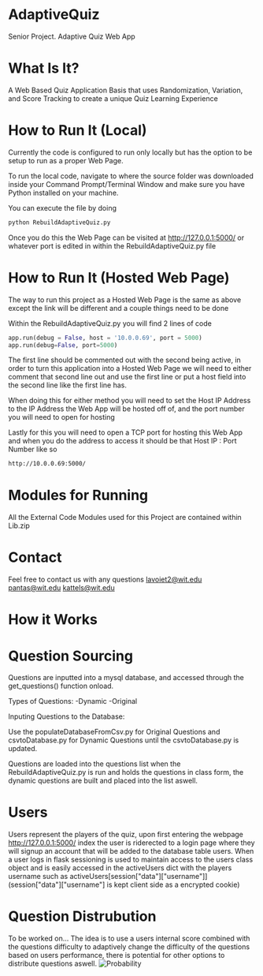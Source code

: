 # AdaptiveQuiz
 Senior Project. Adaptive Quiz Web App

 # What Is It?
 A Web Based Quiz Application Basis that uses Randomization, Variation, and Score Tracking to create a unique Quiz Learning Experience

 # How to Run It (Local)
 Currently the code is configured to run only locally but has the option to be setup to run as a proper Web Page.

 To run the local code, navigate to where the source folder was downloaded inside your Command Prompt/Terminal Window and make sure you have Python installed on your machine.

 You can execute the file by doing
 ```bash
 python RebuildAdaptiveQuiz.py
 ```

 Once you do this the Web Page can be visited at http://127.0.0.1:5000/ or whatever port is edited in within the RebuildAdaptiveQuiz.py file

 # How to Run It (Hosted Web Page)
 The way to run this project as a Hosted Web Page is the same as above except the link will be different and a couple things need to be done

 Within the RebuildAdaptiveQuiz.py you will find 2 lines of code

 ```python
 app.run(debug = False, host = '10.0.0.69', port = 5000)
 app.run(debug=False, port=5000)
 ```

 The first line should be commented out with the second being active, in order to turn this application into a Hosted Web Page we will need to 
 either comment that second line out and use the first line or put a host field into the second line like the first line has.

 When doing this for either method you will need to set the Host IP Address to the IP Address the Web App will be hosted off of, and the port number you will need to open for hosting

 Lastly for this you will need to open a TCP port for hosting this Web App and when you do the address to access it should be that Host IP : Port Number like so

 ```bash
 http://10.0.0.69:5000/
 ```
 
 # Modules for Running
 All the External Code Modules used for this Project are contained within Lib.zip

 # Contact
 Feel free to contact us with any questions
 lavoiet2@wit.edu
 pantas@wit.edu
 kattels@wit.edu
 
 # How it Works
 
 # Question Sourcing
 Questions are inputted into a mysql database, and accessed through the get_questions() function onload.
 
 Types of Questions:
 -Dynamic
 -Original 
 
 Inputing Questions to the Database:
 
 Use the populateDatabaseFromCsv.py for Original Questions and csvtoDatabase.py for Dynamic Questions until the csvtoDatabase.py is updated.
 
 Questions are loaded into the questions list when the RebuildAdaptiveQuiz.py is run and holds the questions in class form, the dynamic questions are built and placed into the list aswell.
 
# Users
Users represent the players of the quiz, upon first entering the webpage http://127.0.0.1:5000/ index the user is riderected to a login page where they will signup an account that will be added to the database table users. When a user logs in flask sessioning is used to maintain access to the users class object and is easily accessed in the activeUsers dict with the players username such as activeUsers[session["data"]["username"]] (session["data"]["username"] is kept client side as a encrypted cookie)

# Question Distrubution
To be worked on...
The idea is to use a users internal score combined with the questions difficulty to adaptively change the difficulty of the questions based on users performance, there is potential for other options to distribute questions aswell.
![Probability](https://user-images.githubusercontent.com/36092187/141339596-27f1b8e6-e75a-43bb-99ed-c2113bc56e86.png)

 
 
